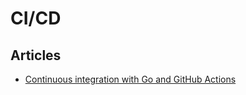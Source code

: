 # CI/CD

## Articles
- [Continuous integration with Go and GitHub Actions](https://www.alexedwards.net/blog/ci-with-go-and-github-actions)